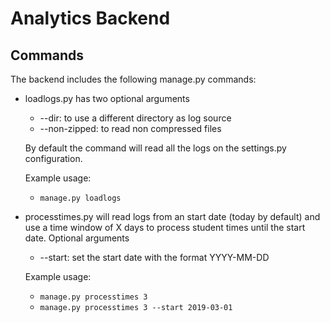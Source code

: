# Analytics Backend

## Commands

The backend includes the following manage.py commands:
- loadlogs.py has two optional arguments
  - --dir: to use a different directory as log source
  - --non-zipped: to read non compressed files
  
  By default the command will read all the logs on the settings.py configuration.
  
  Example usage:
  - ```manage.py loadlogs```
- processtimes.py will read logs from an start date (today by default) and use a time window of X days to process student times until the start date. Optional arguments 
  - --start: set the start date with the format YYYY-MM-DD

  Example usage:
  - ```manage.py processtimes 3```
  - ```manage.py processtimes 3 --start 2019-03-01```
